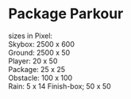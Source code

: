 # Package Parkour

sizes in Pixel:  
Skybox: 2500 x 600  
Ground: 2500 x 50  
Player: 20 x 50  
Package: 25 x 25  
Obstacle: 100 x 100  
Rain: 5 x 14
Finish-box; 50 x 50
